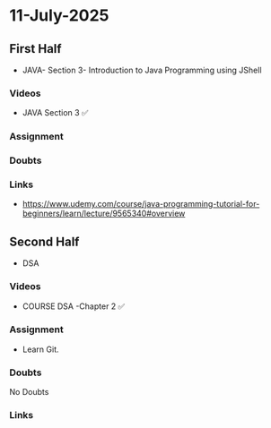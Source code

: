 # 11-July-2025

## First Half

- JAVA- Section 3- Introduction to Java Programming using JShell

### Videos

- JAVA Section 3 ✅

### Assignment

### Doubts

### Links

- https://www.udemy.com/course/java-programming-tutorial-for-beginners/learn/lecture/9565340#overview

## Second Half

- DSA  

### Videos

- COURSE DSA -Chapter 2 ✅

### Assignment

- Learn Git.

### Doubts

No Doubts

### Links

